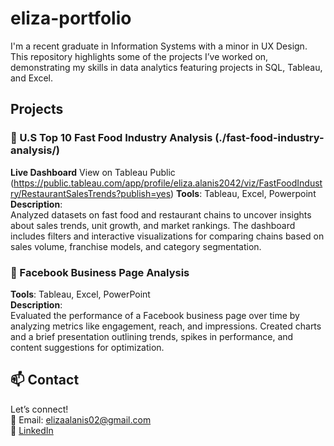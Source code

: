 # eliza-portfolio

I'm a recent graduate in Information Systems with a minor in UX Design. This repository highlights some of the projects I’ve worked on, demonstrating my skills in data analytics featuring projects in SQL, Tableau, and Excel.

## Projects
### 🍔 U.S Top 10 Fast Food Industry Analysis (./fast-food-industry-analysis/)
**Live Dashboard** View on Tableau Public (https://public.tableau.com/app/profile/eliza.alanis2042/viz/FastFoodIndustry/RestaurantSalesTrends?publish=yes) 
**Tools**: Tableau, Excel, Powerpoint
**Description**:  
Analyzed datasets on fast food and restaurant chains to uncover insights about sales trends, unit growth, and market rankings. The dashboard includes filters and interactive visualizations for comparing chains based on sales volume, franchise models, and category segmentation.


### 📱 Facebook Business Page Analysis  
**Tools**: Tableau, Excel, PowerPoint  
**Description**:  
Evaluated the performance of a Facebook business page over time by analyzing metrics like engagement, reach, and impressions. Created charts and a brief presentation outlining trends, spikes in performance, and content suggestions for optimization.


## 📫 Contact
Let’s connect!  
📧 Email: elizaalanis02@gmail.com  
🔗 [LinkedIn](https://www.linkedin.com/in/yourname)



